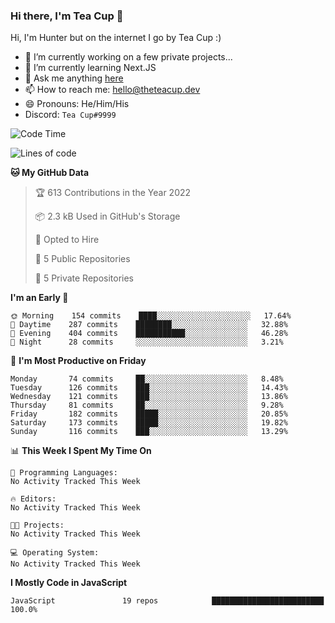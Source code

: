 ### Hi there, I'm Tea Cup 👋 

Hi, I'm Hunter but on the internet I go by Tea Cup :)

- 🔭 I’m currently working on a few private projects...
- 🌱 I’m currently learning Next.JS
- 💬 Ask me anything [here](https://github.com/TheTeaCup/TheTeaCup/issues)
- 📫 How to reach me: [hello@theteacup.dev](mailto:hello@theteacup.dev)
- 😄 Pronouns: He/Him/His
- Discord: `Tea Cup#9999`

<!--START_SECTION:waka-->
![Code Time](http://img.shields.io/badge/Code%20Time-181%20hrs%2052%20mins-blue)

![Lines of code](https://img.shields.io/badge/From%20Hello%20World%20I%27ve%20Written-70%20Thousand%20lines%20of%20code-blue)

**🐱 My GitHub Data** 

> 🏆 613 Contributions in the Year 2022
 > 
> 📦 2.3 kB Used in GitHub's Storage 
 > 
> 💼 Opted to Hire
 > 
> 📜 5 Public Repositories 
 > 
> 🔑 5 Private Repositories  
 > 
**I'm an Early 🐤** 

```text
🌞 Morning    154 commits    ████░░░░░░░░░░░░░░░░░░░░░   17.64% 
🌆 Daytime    287 commits    ████████░░░░░░░░░░░░░░░░░   32.88% 
🌃 Evening    404 commits    ███████████░░░░░░░░░░░░░░   46.28% 
🌙 Night      28 commits     ░░░░░░░░░░░░░░░░░░░░░░░░░   3.21%

```
📅 **I'm Most Productive on Friday** 

```text
Monday       74 commits     ██░░░░░░░░░░░░░░░░░░░░░░░   8.48% 
Tuesday      126 commits    ███░░░░░░░░░░░░░░░░░░░░░░   14.43% 
Wednesday    121 commits    ███░░░░░░░░░░░░░░░░░░░░░░   13.86% 
Thursday     81 commits     ██░░░░░░░░░░░░░░░░░░░░░░░   9.28% 
Friday       182 commits    █████░░░░░░░░░░░░░░░░░░░░   20.85% 
Saturday     173 commits    █████░░░░░░░░░░░░░░░░░░░░   19.82% 
Sunday       116 commits    ███░░░░░░░░░░░░░░░░░░░░░░   13.29%

```


📊 **This Week I Spent My Time On** 

```text
💬 Programming Languages: 
No Activity Tracked This Week

🔥 Editors: 
No Activity Tracked This Week

🐱‍💻 Projects: 
No Activity Tracked This Week

💻 Operating System: 
No Activity Tracked This Week

```

**I Mostly Code in JavaScript** 

```text
JavaScript               19 repos            █████████████████████████   100.0%

```



<!--END_SECTION:waka-->
